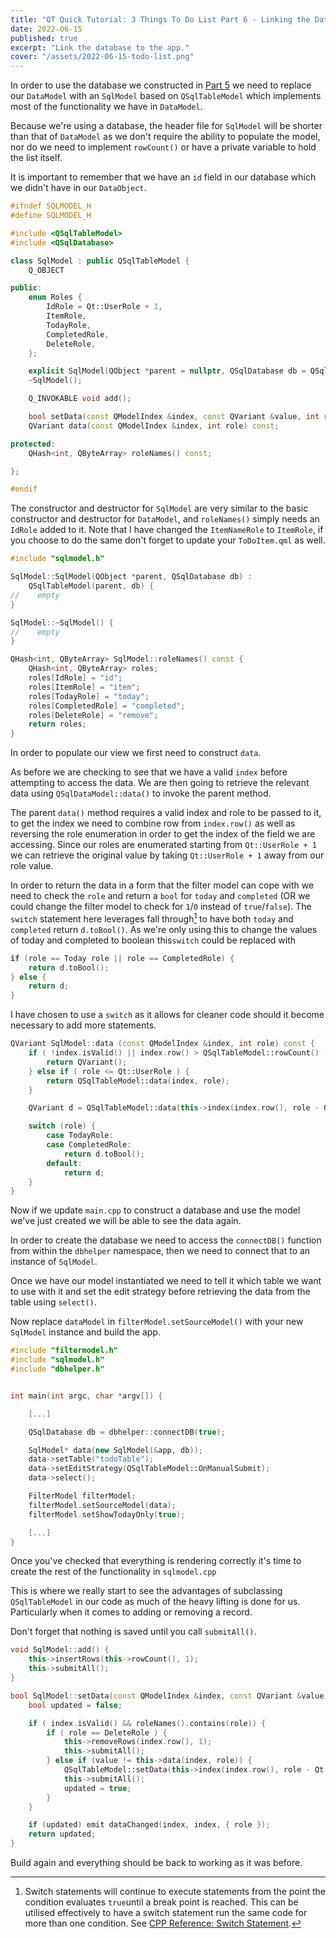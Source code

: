 ```yaml
---
title: "QT Quick Tutorial: 3 Things To Do List Part 6 - Linking the Database"
date: 2022-06-15
published: true
excerpt: "Link the database to the app."
cover: "/assets/2022-06-15-todo-list.png"
---
```


In order to use the database we constructed in [Part 5](/qtquick-3-things-part-5/) we need to replace our `DataModel` with an `SqlModel` based on `QSqlTableModel` which implements most of the functionality we have in `DataModel`.

Because we're using a database, the header file for `SqlModel` will be shorter than that of `DataModel` as we don't require the ability to populate the model, nor do we need to implement `rowCount()` or have a private variable to hold the list itself.

It is important to remember that we have an `id` field in our database which we didn't have in our `DataObject`.

```cpp
#ifndef SQLMODEL_H
#define SQLMODEL_H

#include <QSqlTableModel>
#include <QSqlDatabase>

class SqlModel : public QSqlTableModel {
    Q_OBJECT

public:
    enum Roles {
        IdRole = Qt::UserRole + 1,
        ItemRole,
        TodayRole,
        CompletedRole,
        DeleteRole,
    };

    explicit SqlModel(QObject *parent = nullptr, QSqlDatabase db = QSqlDatabase());
    ~SqlModel();

    Q_INVOKABLE void add();

    bool setData(const QModelIndex &index, const QVariant &value, int role);
    QVariant data(const QModelIndex &index, int role) const;

protected:
    QHash<int, QByteArray> roleNames() const;

};

#endif
```

The constructor and destructor for `SqlModel` are very similar to the basic constructor and destructor for `DataModel`, and `roleNames()` simply needs an `IdRole` added to it. Note that I have changed the `ItemNameRole` to `ItemRole`, if you choose to do the same don't forget to update your `ToDoItem.qml` as well.

```cpp
#include "sqlmodel.h"

SqlModel::SqlModel(QObject *parent, QSqlDatabase db) :
    QSqlTableModel(parent, db) {
//    empty
}

SqlModel::~SqlModel() {
//    empty
}

QHash<int, QByteArray> SqlModel::roleNames() const {
    QHash<int, QByteArray> roles;
    roles[IdRole] = "id";
    roles[ItemRole] = "item";
    roles[TodayRole] = "today";
    roles[CompletedRole] = "completed";
    roles[DeleteRole] = "remove";
    return roles;
}
```

In order to populate our view we first need to construct `data`.

As before we are checking to see that we have a valid `index` before attempting to access the data. We are then going to retrieve the relevant data using `QSqlDataModel::data()` to invoke the parent method.

The parent `data()` method requires a valid index and role to be passed to it, to get the index we need to combine row from `index.row()` as well as reversing the role enumeration in order to get the index of the field we are accessing. Since our roles are enumerated starting from `Qt::UserRole + 1` we can retrieve the original value by taking `Qt::UserRole + 1` away from our role value.

In order to return the data in a form that the filter model can cope with we need to check the `role` and return a `bool` for `today` and `completed` (OR we could change the filter model to check for `1`/`0` instead of `true`/`false`). The `switch` statement here leverages fall through[^1] to have both `today` and `completed` return `d.toBool()`. As we're only using this to change the values of today and completed to boolean this`switch` could be replaced with

```cpp
if (role == Today role || role == CompletedRole) {
    return d.toBool();
} else {
    return d;
}
```

I have chosen to use a `switch` as it allows for cleaner code should it become necessary to add more statements.

```cpp
QVariant SqlModel::data (const QModelIndex &index, int role) const {
    if ( !index.isValid() || index.row() > QSqlTableModel::rowCount() ) {
        return QVariant();
    } else if ( role <= Qt::UserRole ) {
        return QSqlTableModel::data(index, role);
    }

    QVariant d = QSqlTableModel::data(this->index(index.row(), role - Qt::UserRole - 1), Qt::DisplayRole);

    switch (role) {
        case TodayRole:
        case CompletedRole:
            return d.toBool();
        default:
            return d;
    }
}
```

Now if we update `main.cpp` to construct a database and use the model we've just created we will be able to see the data again.

In order to create the database we need to access the `connectDB()` function from within the `dbhelper` namespace, then we need to connect that to an instance of `SqlModel`.

Once we have our model instantiated we need to tell it which table we want to use with it and set the edit strategy before retrieving the data from the table using `select()`.

Now replace `dataModel` in `filterModel.setSourceModel()` with your new `SqlModel` instance and build the app.

```cpp
#include "filtermodel.h"
#include "sqlmodel.h"
#include "dbhelper.h"


int main(int argc, char *argv[]) {

    [...]

    QSqlDatabase db = dbhelper::connectDB(true);

    SqlModel* data(new SqlModel(&app, db));
    data->setTable("todoTable");
    data->setEditStrategy(QSqlTableModel::OnManualSubmit);
    data->select();

    FilterModel filterModel;
    filterModel.setSourceModel(data);
    filterModel.setShowTodayOnly(true);

    [...]
}
```

Once you've checked that everything is rendering correctly it's time to create the rest of the functionality in `sqlmodel.cpp`

This is where we really start to see the advantages of subclassing `QSqlTableModel` in our code as much of the heavy lifting is done for us. Particularly when it comes to adding or removing a record.

Don't forget that nothing is saved until you call `submitAll()`.

```cpp
void SqlModel::add() {
    this->insertRows(this->rowCount(), 1);
    this->submitAll();
}

bool SqlModel::setData(const QModelIndex &index, const QVariant &value, int role) {
    bool updated = false;

    if ( index.isValid() && roleNames().contains(role)) {
        if ( role == DeleteRole ) {
            this->removeRows(index.row(), 1);
            this->submitAll();
        } else if (value != this->data(index, role)) {
            QSqlTableModel::setData(this->index(index.row(), role - Qt::UserRole - 1), value);
            this->submitAll();
            updated = true;
        }
    }

    if (updated) emit dataChanged(index, index, { role });
    return updated;
}
```

Build again and everything should be back to working as it was before.

[^1]: Switch statements will continue to execute statements from the point the condition evaluates `true`until a break point is reached. This can be utilised effectively to have a switch statement run the same code for more than one condition. See <a href="https://en.cppreference.com/w/cpp/language/switch">CPP Reference: Switch Statement</a>.